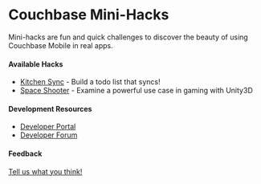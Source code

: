 Couchbase Mini-Hacks
==========

Mini-hacks are fun and quick challenges to discover the beauty of using Couchbase Mobile in real apps.

#### Available Hacks

* [Kitchen Sync](https://github.com/couchbaselabs/mini-hacks/tree/master/kitchen-sync) - Build a todo list that syncs!
* [Space Shooter](https://github.com/couchbaselabs/mini-hacks/tree/master/space-shooter) - Examine a powerful use case in gaming with Unity3D

#### Development Resources
* [Developer Portal](http://developer.couchbase.com/mobile/)
* [Developer Forum](http://forums.couchbase.com/c/mobile)

#### Feedback
[Tell us what you think!](https://docs.google.com/forms/d/1Qs9svNccKCC5iji6NXC35uCvdmtFzB0dopz57iApSnY/viewform)
